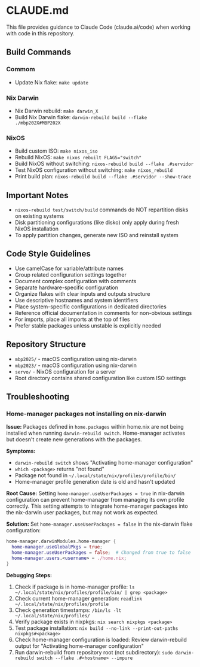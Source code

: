 # CLAUDE.md

This file provides guidance to Claude Code (claude.ai/code) when working with code in this repository.

## Build Commands

### Commom
- Update Nix flake: `make update`

### Nix Darwin
- Nix Darwin rebuild: `make darwin_X`
- Build Nix Darwin flake: `darwin-rebuild build --flake ./mbp202X#MBP202X`

### NixOS

- Build custom ISO: `make nixos_iso`
- Rebuild NixOS: `make nixos_rebuilt FLAGS="switch"`
- Build NixOS without switching: `nixos-rebuild build --flake .#servidor`
- Test NixOS configuration without switching: `make nixos_rebuild`
- Print build plan: `nixos-rebuild build --flake .#servidor --show-trace`

## Important Notes
- `nixos-rebuild test/switch/build` commands do NOT repartition disks on existing systems
- Disk partitioning configurations (like disko) only apply during fresh NixOS installation
- To apply partition changes, generate new ISO and reinstall system

## Code Style Guidelines
- Use camelCase for variable/attribute names
- Group related configuration settings together
- Document complex configuration with comments
- Separate hardware-specific configuration
- Organize flakes with clear inputs and outputs structure
- Use descriptive hostnames and system identifiers
- Place system-specific configurations in dedicated directories
- Reference official documentation in comments for non-obvious settings
- For imports, place all imports at the top of files
- Prefer stable packages unless unstable is explicitly needed

## Repository Structure
- `mbp2025/` - macOS configuration using nix-darwin
- `mbp2023/` - macOS configuration using nix-darwin
- `servo/` - NixOS configuration for a server
- Root directory contains shared configuration like custom ISO settings

## Troubleshooting

### Home-manager packages not installing on nix-darwin

**Issue:** Packages defined in `home.packages` within home.nix are not being installed when running `darwin-rebuild switch`. Home-manager activates but doesn't create new generations with the packages.

**Symptoms:**
- `darwin-rebuild switch` shows "Activating home-manager configuration"
- `which <package>` returns "not found"
- Package not found in `~/.local/state/nix/profiles/profile/bin/`
- Home-manager profile generation date is old and hasn't updated

**Root Cause:** Setting `home-manager.useUserPackages = true` in nix-darwin configuration can prevent home-manager from managing its own profile correctly. This setting attempts to integrate home-manager packages into the nix-darwin user packages, but may not work as expected.

**Solution:** Set `home-manager.useUserPackages = false` in the nix-darwin flake configuration:

```nix
home-manager.darwinModules.home-manager {
  home-manager.useGlobalPkgs = true;
  home-manager.useUserPackages = false;  # Changed from true to false
  home-manager.users.<username> = ./home.nix;
}
```

**Debugging Steps:**
1. Check if package is in home-manager profile: `ls ~/.local/state/nix/profiles/profile/bin/ | grep <package>`
2. Check current home-manager generation: `readlink ~/.local/state/nix/profiles/profile`
3. Check generation timestamps: `/bin/ls -lt ~/.local/state/nix/profiles/`
4. Verify package exists in nixpkgs: `nix search nixpkgs <package>`
5. Test package installation: `nix build --no-link --print-out-paths nixpkgs#<package>`
6. Check home-manager configuration is loaded: Review darwin-rebuild output for "Activating home-manager configuration"
7. Run darwin-rebuild from repository root (not subdirectory): `sudo darwin-rebuild switch --flake .#<hostname> --impure`

